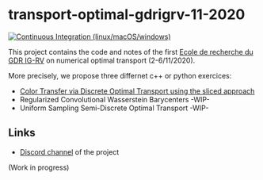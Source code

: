 # transport-optimal-gdrigrv-11-2020

[![Continuous Integration (linux/macOS/windows)](https://github.com/dcoeurjo/transport-optimal-gdrigrv-11-2020/workflows/Continuous%20Integration%20(linux/macOS/windows)/badge.svg)](https://github.com/dcoeurjo/transport-optimal-gdrigrv-11-2020/actions?query=workflow%3A%22Continuous+Integration+%28linux%2FmacOS%2Fwindows%29%22)

This project contains the code and notes of the first [Ecole de recherche du GDR IG-RV](https://transpopt-igrv.sciencesconf.org) on numerical optimal transport (2-6/11/2020). 

More precisely, we propose three differnet c++ or python exercices:
 * [Color Transfer via Discrete Optimal Transport using the sliced approach](https://codimd.math.cnrs.fr/s/2eRBqV9zl)
 * Regularized Convolutional Wasserstein Barycenters -WIP-
 * Uniform Sampling Semi-Discrete Optimal Transport -WIP-


## Links

* [Discord channel](https://discord.gg/gyqXqQJ) of the project



(Work in progress)
